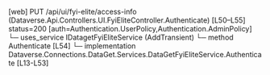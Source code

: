 [web] PUT /api/ui/fyi-elite/access-info  (Dataverse.Api.Controllers.UI.FyiEliteController.Authenticate)  [L50–L55] status=200 [auth=Authentication.UserPolicy,Authentication.AdminPolicy]
  └─ uses_service IDatagetFyiEliteService (AddTransient)
    └─ method Authenticate [L54]
      └─ implementation Dataverse.Connections.DataGet.Services.DataGetFyiEliteService.Authenticate [L13-L53]

